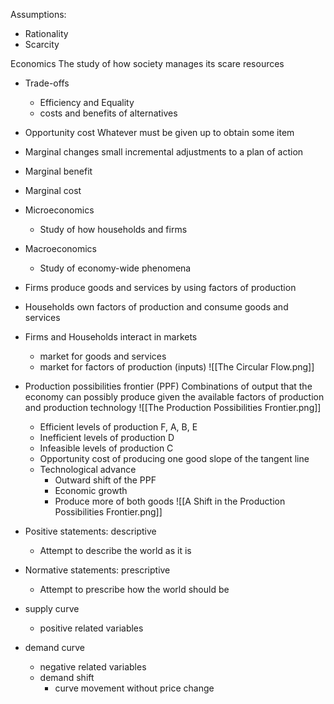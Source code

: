 Assumptions:
- Rationality
- Scarcity

Economics
	The study of how society manages its scare resources

- Trade-offs
	- Efficiency and Equality
	- costs and benefits of alternatives

- Opportunity cost
	Whatever must be given up to obtain some item

- Marginal changes
	small incremental adjustments to a plan of action
- Marginal benefit
- Marginal cost

- Microeconomics
	- Study of how households and firms
- Macroeconomics
	- Study of economy-wide phenomena

- Firms
	produce goods and services by using factors of production
- Households
	own factors of production and consume goods and services
- Firms and Households interact in markets
	- market for goods and services
	- market for factors of production (inputs)
	![[The Circular Flow.png]]
	


- Production possibilities frontier (PPF)
	Combinations of output that the economy can possibly produce given the available factors of production and production technology
	![[The Production Possibilities Frontier.png]]
	- Efficient levels of production
		F, A, B, E
	- Inefficient levels of production
		D
	- Infeasible levels of production
		C
	- Opportunity cost of producing one good
		slope of the tangent line
	- Technological advance
		- Outward shift of the PPF
		- Economic growth
		- Produce more of both goods
		![[A Shift in the Production Possibilities Frontier.png]]

- Positive statements: descriptive
	- Attempt to describe the world as it is
- Normative statements: prescriptive
	- Attempt to prescribe how the world should be

- supply curve
	- positive related variables
- demand curve
	- negative related variables
	- demand shift
		- curve movement without price change


